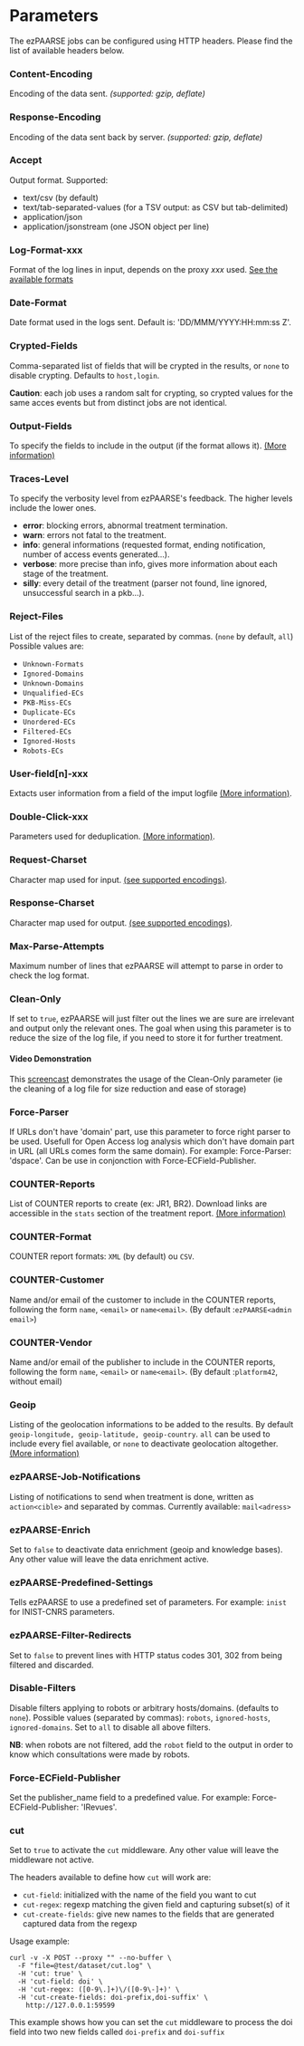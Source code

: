 # Parameters #

The ezPAARSE jobs can be configured using HTTP headers. Please find the list of available headers below.


### Content-Encoding ###
Encoding of the data sent. 
*(supported: gzip, deflate)*

### Response-Encoding ###
Encoding of the data sent back by server. 
*(supported: gzip, deflate)*

### Accept ###
Output format. 
Supported:
  - text/csv (by default)
  - text/tab-separated-values (for a TSV output: as CSV but tab-delimited)
  - application/json
  - application/jsonstream (one JSON object per line)

### Log-Format-xxx ###
Format of the log lines in input, depends on the proxy *xxx* used. [See the available formats](../essential/formats.html)

### Date-Format ###
Date format used in the logs sent. Default is: 'DD/MMM/YYYY:HH:mm:ss Z'.

### Crypted-Fields ###
Comma-separated list of fields that will be crypted in the results, or `none` to disable crypting. Defaults to `host,login`.

**Caution**: each job uses a random salt for crypting, so crypted values for the same acces events but from distinct jobs are not identical.

### Output-Fields ###
To specify the fields to include in the output (if the format allows it). [(More information)](../features/outputfields.html)

### Traces-Level ###
To specify the verbosity level from ezPAARSE's feedback. The higher levels include the lower ones.
  - **error**: blocking errors, abnormal treatment termination.
  - **warn**: errors not fatal to the treatment.
  - **info**: general informations (requested format, ending notification, number of access events generated...).
  - **verbose**: more precise than info, gives more information about each stage of the treatment.
  - **silly**: every detail of the treatment (parser not found, line ignored, unsuccessful search in a pkb...).


### Reject-Files ###
List of the reject files to create, separated by commas. (`none` by default, `all`)
Possible values are: 
  * `Unknown-Formats`
  * `Ignored-Domains`
  * `Unknown-Domains`
  * `Unqualified-ECs`
  * `PKB-Miss-ECs`
  * `Duplicate-ECs`
  * `Unordered-ECs`
  * `Filtered-ECs`
  * `Ignored-Hosts`
  * `Robots-ECs`

### User-field[n]-xxx ###
Extacts user information from a field of the imput logfile [(More information)](../features/userfields.html).

### Double-Click-xxx ###
Parameters used for deduplication. [(More information)](../features/doubleclick.html).

### Request-Charset ###
Character map used for input. [(see supported encodings)](https://github.com/ashtuchkin/iconv-lite#supported-encodings).

### Response-Charset ###
Character map used for output. [(see supported encodings)](https://github.com/ashtuchkin/iconv-lite#supported-encodings).

### Max-Parse-Attempts ###
Maximum number of lines that ezPAARSE will attempt to parse in order to check the log format.

### Clean-Only ###
If set to `true`, ezPAARSE will just filter out the lines we are sure are irrelevant and output only the relevant ones.
The goal when using this parameter is to reduce the size of the log file, if you need to store it for further treatment.
#### Video Demonstration ####
This [screencast](https://www.youtube.com/watch?v=I3D6lO4wDZo) demonstrates the usage of the Clean-Only parameter (ie the cleaning of a log file for size reduction and ease of storage)

### Force-Parser ###
If URLs don't have 'domain' part, use this parameter to force right parser to be used. Usefull for Open Access log analysis which don't have domain part in URL (all URLs comes form the same domain).
For example: Force-Parser: 'dspace'.
Can be use in conjonction with Force-ECField-Publisher.

### COUNTER-Reports ###
List of COUNTER reports to create (ex: JR1, BR2). Download links are accessible in the `stats` section of the treatment report. [(More information)](../features/counter.html)

### COUNTER-Format ###
COUNTER report formats: `XML` (by default) ou `CSV`.

### COUNTER-Customer ###
Name and/or email of the customer to include in the COUNTER reports, following the form `name`, `<email>` or `name<email>`. (By default :`ezPAARSE<admin email>`)

### COUNTER-Vendor ###
Name and/or email of the publisher  to include in the COUNTER reports, following the form `name`, `<email>` or `name<email>`. (By default :`platform42`, without email)

### Geoip ###
Listing of the geolocation informations to be added to the results. By default `geoip-longitude, geoip-latitude, geoip-country`. `all` can be used to include every fiel available, or `none` to deactivate geolocation altogether. [(More information)](../features/geolocalisation.html)

### ezPAARSE-Job-Notifications ###
Listing of notifications to send when treatment is done, written as `action<cible>` and separated by commas. Currently available: `mail<adress>`

### ezPAARSE-Enrich ###
Set to `false` to deactivate data enrichment (geoip and knowledge bases). Any other value will leave the data enrichment active.

### ezPAARSE-Predefined-Settings ###
Tells ezPAARSE to use a predefined set of parameters. For example: `inist` for INIST-CNRS parameters.

### ezPAARSE-Filter-Redirects ###
Set to `false` to prevent lines with HTTP status codes 301, 302 from being filtered and discarded.

### Disable-Filters ###
Disable filters applying to robots or arbitrary hosts/domains. (defaults to `none`).
Possible values (separated by commas): `robots`, `ignored-hosts`, `ignored-domains`.
Set to `all` to disable all above filters.

**NB**: when robots are not filtered, add the `robot` field to the output in order to know which consultations were made by robots.

### Force-ECField-Publisher ###
Set the publisher_name field to a predefined value.
For example: Force-ECField-Publisher: 'IRevues'.


### cut ###
Set to `true` to activate the `cut` middleware. Any other value will leave the middleware not active.

The headers available to define how `cut` will work are: 
  - `cut-field`: initialized with the name of the field you want to cut
  - `cut-regex`: regexp matching the given field and capturing subset(s) of it
  - `cut-create-fields`: give new names to the fields that are generated captured data from the regexp

Usage example:

```shell
curl -v -X POST --proxy "" --no-buffer \
  -F "file=@test/dataset/cut.log" \
  -H 'cut: true' \
  -H 'cut-field: doi' \
  -H 'cut-regex: ([0-9\.]+)\/([0-9\-]+)' \
  -H 'cut-create-fields: doi-prefix,doi-suffix' \
 	http://127.0.0.1:59599
```
This example shows how you can set the `cut` middleware to process the doi field into two new fields called `doi-prefix` and `doi-suffix`
